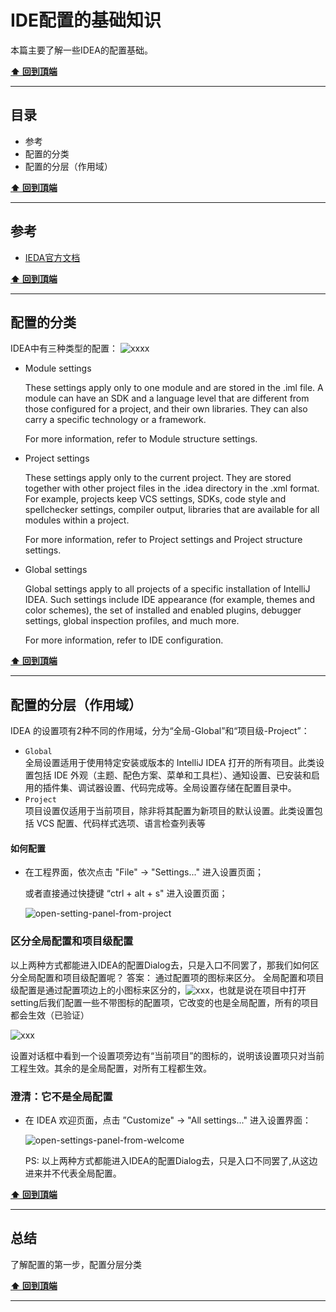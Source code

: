 # IDE配置的基础知识
本篇主要了解一些IDEA的配置基础。

**[⬆ 回到頂端](#table-of-contents)**

------

## 目录
- 参考
- 配置的分类
- 配置的分层（作用域）


**[⬆ 回到頂端](#table-of-contents)**

------
## 参考
- [IEDA官方文档](https://www.jetbrains.com/help/idea/2024.1/working-with-projects.html#settings-types)


**[⬆ 回到頂端](#table-of-contents)**

------
## 配置的分类
IDEA中有三种类型的配置：
![xxxx](https://resources.jetbrains.com/help/img/idea/2024.1/settings-types.png)

- Module settings

    These settings apply only to one module and are stored in the .iml file. A module can have an SDK and a language level that are different from those configured for a project, and their own libraries. They can also carry a specific technology or a framework.

    For more information, refer to Module structure settings.
- Project settings

    These settings apply only to the current project. They are stored together with other project files in the .idea directory in the .xml format. For example, projects keep VCS settings, SDKs, code style and spellchecker settings, compiler output, libraries that are available for all modules within a project.

    For more information, refer to Project settings and Project structure settings.
- Global settings

    Global settings apply to all projects of a specific installation of IntelliJ IDEA. Such settings include IDE appearance (for example, themes and color schemes), the set of installed and enabled plugins, debugger settings, global inspection profiles, and much more.

    For more information, refer to IDE configuration.


**[⬆ 回到頂端](#table-of-contents)**

------
## 配置的分层（作用域）
IDEA 的设置项有2种不同的作用域，分为“全局-Global”和“项目级-Project”：
 - `Global`     
  全局设置适用于使用特定安装或版本的 IntelliJ IDEA 打开的所有项目。此类设置包括 IDE 外观（主题、配色方案、菜单和工具栏）、通知设置、已安装和启用的插件集、调试器设置、代码完成等。全局设置存储在配置目录中。
-  `Project`    
  项目设置仅适用于当前项目，除非将其配置为新项目的默认设置。此类设置包括 VCS 配置、代码样式选项、语言检查列表等

#### 如何配置

- 在工程界面，依次点击 "File" -> "Settings..." 进入设置页面；

  或者直接通过快捷键 “ctrl + alt + s" 进入设置页面；

  ![open-setting-panel-from-project](https://picgo-daily.oss-cn-guangzhou.aliyuncs.com/picgo-daily/2023/d1b03e77e437778b3db2a39bbd5da83f.png)


### 区分全局配置和项目级配置
以上两种方式都能进入IDEA的配置Dialog去，只是入口不同罢了，那我们如何区分全局配置和项目级配置呢？
答案： 通过配置项的图标来区分。
全局配置和项目级配置是通过配置项边上的小图标来区分的，![xxx](https://resources.jetbrains.com/help/img/idea/2024.1/app.general.projectConfigurable.svg)，也就是说在项目中打开setting后我们配置一些不带图标的配置项，它改变的也是全局配置，所有的项目都会生效（已验证）

![xxx](https://resources.jetbrains.com/help/img/idea/2024.1/ide-settings-preferences.png)


设置对话框中看到一个设置项旁边有“当前项目”的图标的，说明该设置项只对当前工程生效。其余的是全局配置，对所有工程都生效。

### 澄清：它不是全局配置
- 在 IDEA 欢迎页面，点击 ”Customize" -> "All settings..." 进入设置界面：

  ![open-settings-panel-from-welcome](https://picgo-daily.oss-cn-guangzhou.aliyuncs.com/picgo-daily/2023/3065ccac37c461310f291d527172a36d.png)

  PS: 以上两种方式都能进入IDEA的配置Dialog去，只是入口不同罢了,从这边进来并不代表全局配置。

**[⬆ 回到頂端](#table-of-contents)**

------
## 总结
了解配置的第一步，配置分层分类


  **[⬆ 回到頂端](#table-of-contents)**

------









